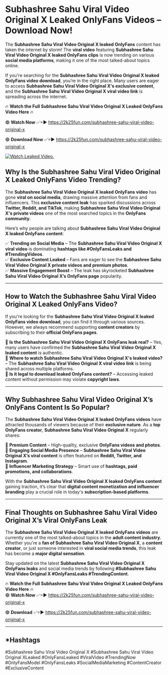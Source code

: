 # Subhashree Sahu Viral Video Original X Leaked OnlyFans Videos – Download Now!

The **Subhashree Sahu Viral Video Original X leaked OnlyFans** content has taken the internet by storm! The **viral video** featuring **Subhashree Sahu Viral Video Original X leaked OnlyFans clips** is now trending on various **social media platforms**, making it one of the most talked-about topics online.  

If you're searching for the **Subhashree Sahu Viral Video Original X leaked OnlyFans video download**, you’re in the right place. Many users are eager to access **Subhashree Sahu Viral Video Original X's exclusive content**, and the **Subhashree Sahu Viral Video Original X viral video link** is spreading across the internet.  

🔥 **Watch the Full Subhashree Sahu Viral Video Original X Leaked OnlyFans Video Here** 🔥  

🟢 **Watch Now** ✅=► https://2k25fun.com/subhashree-sahu-viral-video-original-x

🟢 **Download Now** ✅=► https://2k25fun.com/subhashree-sahu-viral-video-original-x

[![Watch Leaked Video.](https://miro.medium.com/v2/resize:fit:828/format:webp/1*cilzJN44JGOrTw9NJCrNHA.gif "Watch Leaked Video")](https://2k25fun.com/subhashree-sahu-viral-video-original-x)

## **Why Is the Subhashree Sahu Viral Video Original X Leaked OnlyFans Video Trending?**  

The **Subhashree Sahu Viral Video Original X leaked OnlyFans video** has gone **viral on social media**, drawing massive attention from fans and influencers. This **exclusive content leak** has sparked discussions across **Twitter, Reddit, and TikTok**, making **Subhashree Sahu Viral Video Original X's private videos** one of the most searched topics in the **OnlyFans community**.  

Here’s why people are talking about **Subhashree Sahu Viral Video Original X leaked OnlyFans content**:  

✅ **Trending on Social Media** – The **Subhashree Sahu Viral Video Original X viral video** is dominating **hashtags like #OnlyFansLeaks and #TrendingVideos**.  
✅ **Exclusive Content Leaked** – Fans are eager to see the **Subhashree Sahu Viral Video Original X private videos and premium photos**.  
✅ **Massive Engagement Boost** – The leak has skyrocketed **Subhashree Sahu Viral Video Original X’s OnlyFans page** popularity.  

---

## **How to Watch the Subhashree Sahu Viral Video Original X Leaked OnlyFans Video?**  

If you're looking for the **Subhashree Sahu Viral Video Original X leaked OnlyFans video download**, you can find it through various sources. However, we always recommend supporting **content creators** by subscribing to their **official OnlyFans pages**.  

🔹 **Is the Subhashree Sahu Viral Video Original X OnlyFans leak real?** – Yes, many users have confirmed the **Subhashree Sahu Viral Video Original X leaked content** is authentic.  
🔹 **Where to watch Subhashree Sahu Viral Video Original X's leaked video?** – The **Subhashree Sahu Viral Video Original X viral video link** is being shared across multiple platforms.  
🔹 **Is it legal to download leaked OnlyFans content?** – Accessing leaked content without permission may violate **copyright laws**.  

---

## **Why Subhashree Sahu Viral Video Original X’s OnlyFans Content Is So Popular?**  

The **Subhashree Sahu Viral Video Original X leaked OnlyFans videos** have attracted thousands of viewers because of their **exclusive nature**. As a **top OnlyFans creator**, **Subhashree Sahu Viral Video Original X** regularly shares:  

📌 **Premium Content** – High-quality, exclusive **OnlyFans videos and photos**.  
📌 **Engaging Social Media Presence** – **Subhashree Sahu Viral Video Original X’s viral content** is often featured on **Reddit, Twitter, and Instagram**.  
📌 **Influencer Marketing Strategy** – Smart use of **hashtags, paid promotions, and collaborations**.  

With the **Subhashree Sahu Viral Video Original X leaked OnlyFans content** gaining traction, it’s clear that **digital content monetization and influencer branding** play a crucial role in today's **subscription-based platforms**.  

---

## **Final Thoughts on Subhashree Sahu Viral Video Original X’s Viral OnlyFans Leak**  

The **Subhashree Sahu Viral Video Original X leaked OnlyFans videos** are currently one of the most talked-about topics in the **adult content industry**. Whether you're a **fan of Subhashree Sahu Viral Video Original X**, a **content creator**, or just someone interested in **viral social media trends**, this leak has become a **major digital sensation**.  

Stay updated on the latest **Subhashree Sahu Viral Video Original X OnlyFans leaks** and social media trends by following **#Subhashree Sahu Viral Video Original X #OnlyFansLeaks #TrendingContent**.  

🔥 **Watch the Full Subhashree Sahu Viral Video Original X Leaked OnlyFans Video Here** 🔥  
🟢 **Watch Now** ✅=► https://2k25fun.com/subhashree-sahu-viral-video-original-x

🟢 **Download** ✅=► https://2k25fun.com/subhashree-sahu-viral-video-original-x

---

## *Hashtags
#Subhashree Sahu Viral Video Original X #Subhashree Sahu Viral Video Original XLeaked #OnlyFansLeaked #ViralVideo #TrendingNow #OnlyFansModel #OnlyFansLeaks #SocialMediaMarketing #ContentCreator #ExclusiveContent  